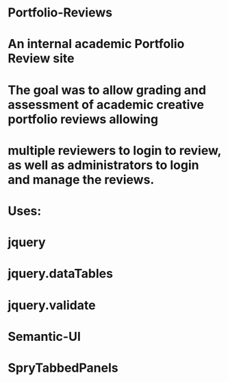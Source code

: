 # Portfolio-Reviews
# An internal academic Portfolio Review site

# The goal was to allow grading and assessment of academic creative portfolio reviews allowing
# multiple reviewers to login to review, as well as administrators to login and manage the reviews.

# Uses:
# jquery
# jquery.dataTables
# jquery.validate
# Semantic-UI
# SpryTabbedPanels
